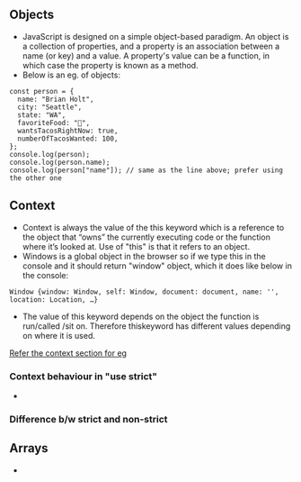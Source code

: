 ## Objects

- JavaScript is designed on a simple object-based paradigm. An object is a collection of properties, and a property is an association between a name (or key) and a value. A property's value can be a function, in which case the property is known as a method.
- Below is an eg. of objects:
```
const person = {
  name: "Brian Holt",
  city: "Seattle",
  state: "WA",
  favoriteFood: "🌮",
  wantsTacosRightNow: true,
  numberOfTacosWanted: 100,
};
console.log(person);
console.log(person.name);
console.log(person["name"]); // same as the line above; prefer using the other one
```

## Context

- Context is always the value of the this keyword which is a reference to the object that “owns” the currently executing code or the function where it’s looked at. Use of "this" is that it refers to an object.
- Windows is a global object in the browser so if we type this in the console and it should return "window" object, which it does like below in the console:

```
Window {window: Window, self: Window, document: document, name: '', location: Location, …}
```
- The value of this keyword depends on the object the function is run/called /sit on. Therefore thiskeyword has different values depending on where it is used.

[Refer the context section for eg](./index.js)

### Context behaviour in "use strict"

- 

### Difference b/w strict and non-strict

## Arrays

- 






